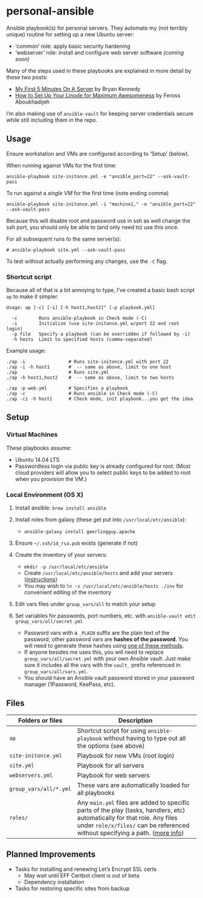 # personal-ansible

Ansible playbook(s) for personal servers. They automate my (not terribly unique) routine for setting up a new Ubuntu server:

* ‘common’ role: apply basic security hardening
* ‘webserver’ role: install and configure web server software *(coming soon)*

Many of the steps used in these playbooks are explained in more detail by these two posts:

 * [My First 5 Minutes On A Server](https://plusbryan.com/my-first-5-minutes-on-a-server-or-essential-security-for-linux-servers) by Bryan Kennedy
 * [How to Set Up Your Linode for Maximum Awesomeness](http://feross.org/how-to-setup-your-linode/) by Feross Aboukhadijeh

I’m also making use of `ansible-vault` for keeping server credentials secure while still including them in the repo.

## Usage

Ensure workstation and VMs are configured according to ‘Setup’ (below).

When running against VMs for the first time:

    ansible-playbook site-initonce.yml -e "ansible_port=22" --ask-vault-pass

To run against a *single VM* for the first time (note ending comma)

    ansible-playbook site-initonce.yml -i "machine1," -e "ansible_port=22" --ask-vault-pass

Because this will disable root and password use in ssh as well change the ssh port, you should only be able to (and only need to) use this once.

For all subsequent runs to the same server(s):

    # ansible-playbook site.yml --ask-vault-pass

To test without actually performing any changes, use the `-C` flag.

### Shortcut script

Because all of that is a bit annoying to type, I’ve created a basic bash script `ap` to make it simpler.

    Usage: ap [-c] [-i] [-h host1,host2]" [-p playbook.yml]

      -c        Runs ansible-playbook in Check mode (-C)
      -i        Initialize (use site-initonce.yml w/port 22 and root login)
      -p file   Specify a playbook (can be overridden if followed by -i)
      -h hosts  Limit to specified hosts (comma-separated)

Example usage:

    ./ap -i                # Runs site-initonce.yml with port 22
    ./ap -i -h host1       #  -- same as above, limit to one host
    ./ap                   # Runs site.yml
    ./ap -h host1,host2    #  -- same as above, limit to two hosts

    ./ap -p web.yml        # Specifies a playbook
    ./ap -c                # Runs ansible in Check mode (-C)
    ./ap -ci -h host1      # Check mode, init playbook...you get the idea

## Setup

### Virtual Machines

These playbooks assume:

* Ubuntu 14.04 LTS
* Passwordless login via public key is already configured for root. (Most cloud providers will allow you to select public keys to be added to root when you provision the VM.)

### Local Environment (OS X)

1. Install ansible: `brew install ansible`

2. Install roles from galaxy (these get put into `/usr/local/etc/ansible`):
    * `ansible-galaxy install geerlingguy.apache`

3. Ensure `~/.ssh/id_rsa.pub` exists (generate if not)

3. Create the inventory of your servers:
    * `mkdir -p /usr/local/etc/ansible`
    * Create `/usr/local/etc/ansible/hosts` and add your servers ([instructions](http://docs.ansible.com/ansible/intro_inventory.html))
    * You may wish to `ln -s /usr/local/etc/ansible/hosts ./inv` for convenient editing of the inventory

4. Edit vars files under `group_vars/all` to match your setup

5. Set variables for passwords, port numbers, etc. with `ansible-vault edit group_vars/all/secret.yml`
    * Password vars with a `_PLAIN` suffix are the plain text of the password; other password vars are **hashes of the password**. You will need to generate these hashes using [one of these methods](http://docs.ansible.com/ansible/faq.html#how-do-i-generate-crypted-passwords-for-the-user-module).
    * If anyone besides me uses this, you will need to replace `group_vars/all/secret.yml` with your own Ansible vault. Just make sure it includes all the vars with the `vault_` prefix referenced in `group_vars/all/vars.yml`.
    * You should have an Ansible vault password stored in your password manager (1Password, KeePass, etc).

## Files

Folders or files      |Description
----------------------|------------
`ap`                  |Shortcut script for using `ansible-playbook` without having to type out all the options (see above)
`site-initonce.yml`   |Playbook for new VMs (root login)
`site.yml`            |Playbook for all servers
`webservers.yml`      |Playbook for web servers
`group_vars/all/*.yml`|These vars are automatically loaded for all playbooks
`roles/`              |Any `main.yml` files are added to specific parts of the play (tasks, handlers, etc)  automatically for that role. Any files under `role/x/files/` can be referenced without specifying a path. ([more info](http://docs.ansible.com/ansible/playbooks_roles.html#roles))

## Planned Improvements

* Tasks for installing and renewing Let’s Encrypt SSL certs
   * May wait until EFF Certbot client is out of beta
   * Dependency installation
* Tasks for restoring specific sites from backup
